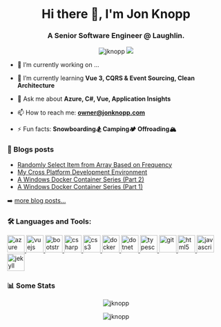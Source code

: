 <h1 align="center">Hi there 👋, I'm Jon Knopp</h1>
<h3 align="center">A Senior Software Engineer @ Laughlin.</h3>
<p align="center">
  <img src="https://komarev.com/ghpvc/?username=jknopp" alt="jknopp" />
  <img src="https://img.shields.io/website?label=jonknopp.com&down_color=lightgrey&down_message=down&up_color=blue&up_message=up&url=https%3A%2F%2Fjonknopp.com"
</p>


- 🔭 I’m currently working on ...

- 🌱 I’m currently learning **Vue 3, CQRS & Event Sourcing, Clean Architecture**
<!-- - 👯 I’m looking to collaborate on ... -->
<!-- - 🤔 I’m looking for help with ... -->
- 💬 Ask me about **Azure, C#, Vue, Application Insights**

- 📫 How to reach me: **owner@jonknopp.com**
<!-- - 😄 Pronouns: ... -->
- ⚡ Fun facts: **Snowboarding🏂 Camping🏕 Offroading🏔**


### 📘 Blogs posts
<!-- BLOG-POST-LIST:START -->
- [Randomly Select Item from Array Based on Frequency](https://jonknopp.com/javascript/Randomly-Select-Item-from-Array-Based-on-Frequency/)
- [My Cross Platform Development Environment](https://jonknopp.com/docker/My-Cross-Platform-Development-Environment/)
- [A Windows Docker Container Series (Part 2)](https://jonknopp.com/docker/A-Windows-Docker-Container-Series-(Part-2)/)
- [A Windows Docker Container Series (Part 1)](https://jonknopp.com/docker/A-Windows-Docker-Container-Series-(Part-1)/)
<!-- BLOG-POST-LIST:END -->

➡️ [more blog posts...](https://jonknopp.com)


### 🛠 Languages and Tools:

<a href="https://azure.microsoft.com/en-in/" target="_blank"> <img src="https://www.vectorlogo.zone/logos/microsoft_azure/microsoft_azure-icon.svg" alt="azure" width="40" height="40"/> </a> <a href="https://vuejs.org/" target="_blank"> <img src="https://devicon.dev/devicon.git/icons/vuejs/vuejs-original.svg" alt="vuejs" width="40" height="40"/> </a> <a href="https://getbootstrap.com" target="_blank"> <img src="https://devicons.github.io/devicon/devicon.git/icons/bootstrap/bootstrap-plain.svg" alt="bootstrap" width="40" height="40"/> </a> <a href="https://www.w3schools.com/cs/" target="_blank"> <img src="https://devicons.github.io/devicon/devicon.git/icons/csharp/csharp-original.svg" alt="csharp" width="40" height="40"/> </a> <a href="https://www.w3schools.com/css/" target="_blank"> <img src="https://devicons.github.io/devicon/devicon.git/icons/css3/css3-original-wordmark.svg" alt="css3" width="40" height="40"/> </a> <a href="https://www.docker.com/" target="_blank"> <img src="https://devicons.github.io/devicon/devicon.git/icons/docker/docker-original-wordmark.svg" alt="docker" width="40" height="40"/> </a> <a href="https://dotnet.microsoft.com/" target="_blank"> <img src="https://devicons.github.io/devicon/devicon.git/icons/dot-net/dot-net-original-wordmark.svg" alt="dotnet" width="40" height="40"/> </a> <a href="https://www.typescriptlang.org/" target="_blank"> <img src="https://devicons.github.io/devicon/devicon.git/icons/typescript/typescript-original.svg" alt="typescript" width="40" height="40"/> </a> <a href="https://git-scm.com/" target="_blank"> <img src="https://www.vectorlogo.zone/logos/git-scm/git-scm-icon.svg" alt="git" width="40" height="40"/> </a> <a href="https://www.w3.org/html/" target="_blank"> <img src="https://devicons.github.io/devicon/devicon.git/icons/html5/html5-original-wordmark.svg" alt="html5" width="40" height="40"/> </a> <a href="https://developer.mozilla.org/en-US/docs/Web/JavaScript" target="_blank"> <img src="https://devicons.github.io/devicon/devicon.git/icons/javascript/javascript-original.svg" alt="javascript" width="40" height="40"/> </a> <a href="https://jekyllrb.com/" target="_blank"> <img src="https://www.vectorlogo.zone/logos/jekyllrb/jekyllrb-icon.svg" alt="jekyll" width="40" height="40"/> </a>


### 📊 Some Stats

<p align="center">
<img src="https://github-readme-stats.vercel.app/api/top-langs/?username=jknopp&layout=compact" alt="jknopp" />
</p>
<p align="center">
<img src="https://github-readme-stats.vercel.app/api?username=jknopp&show_icons=true" alt="jknopp" />
</p>
